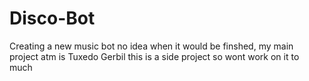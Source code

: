 # Disco-Bot
Creating a new music bot no idea when it would be finshed, my main project atm is Tuxedo Gerbil this is a side project so wont work on it to much
